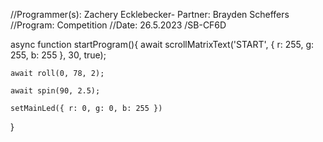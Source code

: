 //Programmer(s): Zachery Ecklebecker- Partner: Brayden Scheffers 
//Program: Competition 
//Date: 26.5.2023 
/SB-CF6D

async function startProgram(){
	await scrollMatrixText('START', { r: 255, g: 255, b: 255 }, 30, true);

	await roll(0, 78, 2);

	await spin(90, 2.5);

	setMainLed({ r: 0, g: 0, b: 255 })


}

